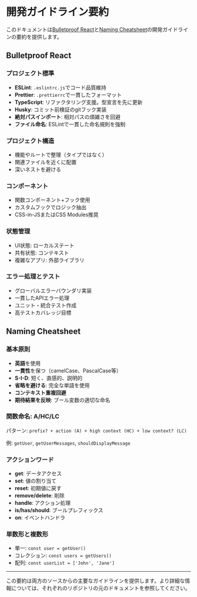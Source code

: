 <!-- MAX_TOKENS: 2000 -->

# 開発ガイドライン要約

このドキュメントは[Bulletproof React](https://github.com/alan2207/bulletproof-react)と[Naming Cheatsheet](https://github.com/kettanaito/naming-cheatsheet)の開発ガイドラインの要約を提供します。

## Bulletproof React

### プロジェクト標準

- **ESLint**: `.eslintrc.js`でコード品質維持
- **Prettier**: `.prettierrc`で一貫したフォーマット
- **TypeScript**: リファクタリング支援。型宣言を先に更新
- **Husky**: コミット前検証のgitフック実装
- **絶対パスインポート**: 相対パスの煩雑さを回避
- **ファイル命名**: ESLintで一貫した命名規則を強制

### プロジェクト構造

- 機能やルートで整理（タイプではなく）
- 関連ファイルを近くに配置
- 深いネストを避ける

### コンポーネント

- 関数コンポーネント+フック使用
- カスタムフックでロジック抽出
- CSS-in-JSまたはCSS Modules推奨

### 状態管理

- UI状態: ローカルステート
- 共有状態: コンテキスト
- 複雑なアプリ: 外部ライブラリ

### エラー処理とテスト

- グローバルエラーバウンダリ実装
- 一貫したAPIエラー処理
- ユニット・統合テスト作成
- 高テストカバレッジ目標

## Naming Cheatsheet

### 基本原則

- **英語**を使用
- **一貫性**を保つ（camelCase、PascalCase等）
- **S-I-D**: 短く、直感的、説明的
- **省略を避ける**: 完全な単語を使用
- **コンテキスト重複回避**
- **期待結果を反映**: ブール変数の適切な命名

### 関数命名: A/HC/LC

パターン: `prefix? + action (A) + high context (HC) + low context? (LC)`

例: `getUser`, `getUserMessages`, `shouldDisplayMessage`

### アクションワード

- **get**: データアクセス
- **set**: 値の割り当て
- **reset**: 初期値に戻す
- **remove/delete**: 削除
- **handle**: アクション処理
- **is/has/should**: ブールプレフィックス
- **on**: イベントハンドラ

### 単数形と複数形

- 単一: `const user = getUser()`
- コレクション: `const users = getUsers()`
- 配列: `const userList = ['John', 'Jane']`

---

この要約は両方のソースからの主要なガイドラインを提供します。より詳細な情報については、それぞれのリポジトリの元のドキュメントを参照してください。
